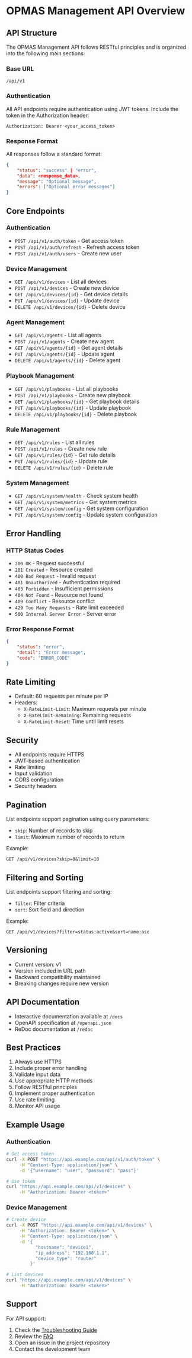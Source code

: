 # OPMAS Management API Overview

## API Structure
The OPMAS Management API follows RESTful principles and is organized into the following main sections:

### Base URL
```
/api/v1
```

### Authentication
All API endpoints require authentication using JWT tokens. Include the token in the Authorization header:
```
Authorization: Bearer <your_access_token>
```

### Response Format
All responses follow a standard format:
```json
{
    "status": "success" | "error",
    "data": <response_data>,
    "message": "Optional message",
    "errors": ["Optional error messages"]
}
```

## Core Endpoints

### Authentication
- `POST /api/v1/auth/token` - Get access token
- `POST /api/v1/auth/refresh` - Refresh access token
- `POST /api/v1/auth/users` - Create new user

### Device Management
- `GET /api/v1/devices` - List all devices
- `POST /api/v1/devices` - Create new device
- `GET /api/v1/devices/{id}` - Get device details
- `PUT /api/v1/devices/{id}` - Update device
- `DELETE /api/v1/devices/{id}` - Delete device

### Agent Management
- `GET /api/v1/agents` - List all agents
- `POST /api/v1/agents` - Create new agent
- `GET /api/v1/agents/{id}` - Get agent details
- `PUT /api/v1/agents/{id}` - Update agent
- `DELETE /api/v1/agents/{id}` - Delete agent

### Playbook Management
- `GET /api/v1/playbooks` - List all playbooks
- `POST /api/v1/playbooks` - Create new playbook
- `GET /api/v1/playbooks/{id}` - Get playbook details
- `PUT /api/v1/playbooks/{id}` - Update playbook
- `DELETE /api/v1/playbooks/{id}` - Delete playbook

### Rule Management
- `GET /api/v1/rules` - List all rules
- `POST /api/v1/rules` - Create new rule
- `GET /api/v1/rules/{id}` - Get rule details
- `PUT /api/v1/rules/{id}` - Update rule
- `DELETE /api/v1/rules/{id}` - Delete rule

### System Management
- `GET /api/v1/system/health` - Check system health
- `GET /api/v1/system/metrics` - Get system metrics
- `GET /api/v1/system/config` - Get system configuration
- `PUT /api/v1/system/config` - Update system configuration

## Error Handling

### HTTP Status Codes
- `200 OK` - Request successful
- `201 Created` - Resource created
- `400 Bad Request` - Invalid request
- `401 Unauthorized` - Authentication required
- `403 Forbidden` - Insufficient permissions
- `404 Not Found` - Resource not found
- `409 Conflict` - Resource conflict
- `429 Too Many Requests` - Rate limit exceeded
- `500 Internal Server Error` - Server error

### Error Response Format
```json
{
    "status": "error",
    "detail": "Error message",
    "code": "ERROR_CODE"
}
```

## Rate Limiting
- Default: 60 requests per minute per IP
- Headers:
  - `X-RateLimit-Limit`: Maximum requests per minute
  - `X-RateLimit-Remaining`: Remaining requests
  - `X-RateLimit-Reset`: Time until limit resets

## Security
- All endpoints require HTTPS
- JWT-based authentication
- Rate limiting
- Input validation
- CORS configuration
- Security headers

## Pagination
List endpoints support pagination using query parameters:
- `skip`: Number of records to skip
- `limit`: Maximum number of records to return

Example:
```
GET /api/v1/devices?skip=0&limit=10
```

## Filtering and Sorting
List endpoints support filtering and sorting:
- `filter`: Filter criteria
- `sort`: Sort field and direction

Example:
```
GET /api/v1/devices?filter=status:active&sort=name:asc
```

## Versioning
- Current version: v1
- Version included in URL path
- Backward compatibility maintained
- Breaking changes require new version

## API Documentation
- Interactive documentation available at `/docs`
- OpenAPI specification at `/openapi.json`
- ReDoc documentation at `/redoc`

## Best Practices
1. Always use HTTPS
2. Include proper error handling
3. Validate input data
4. Use appropriate HTTP methods
5. Follow RESTful principles
6. Implement proper authentication
7. Use rate limiting
8. Monitor API usage

## Example Usage

### Authentication
```bash
# Get access token
curl -X POST "https://api.example.com/api/v1/auth/token" \
     -H "Content-Type: application/json" \
     -d '{"username": "user", "password": "pass"}'

# Use token
curl "https://api.example.com/api/v1/devices" \
     -H "Authorization: Bearer <token>"
```

### Device Management
```bash
# Create device
curl -X POST "https://api.example.com/api/v1/devices" \
     -H "Authorization: Bearer <token>" \
     -H "Content-Type: application/json" \
     -d '{
           "hostname": "device1",
           "ip_address": "192.168.1.1",
           "device_type": "router"
         }'

# List devices
curl "https://api.example.com/api/v1/devices" \
     -H "Authorization: Bearer <token>"
```

## Support
For API support:
1. Check the [Troubleshooting Guide](../maintenance/troubleshooting.md)
2. Review the [FAQ](../maintenance/faq.md)
3. Open an issue in the project repository
4. Contact the development team
